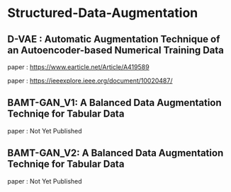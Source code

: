 # Structured-Data-Augmentation

## D-VAE : Automatic Augmentation Technique of an Autoencoder-based Numerical Training Data

paper : https://www.earticle.net/Article/A419589


paper : https://ieeexplore.ieee.org/document/10020487/



## BAMT-GAN_V1:  A Balanced Data Augmentation Techniqe for Tabular Data

paper : Not Yet Published



## BAMT-GAN_V2:  A Balanced Data Augmentation Techniqe for Tabular Data


paper : Not Yet Published
